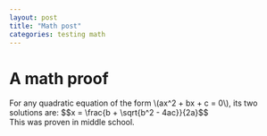 ```yaml
---
layout: post
title: "Math post"
categories: testing math
---
```

# A math proof
<div class="theorem">
For any quadratic equation of the form \(ax^2 + bx + c = 0\), its two solutions are:
$$x = \frac{b + \sqrt{b^2 - 4ac}}{2a}$$
</div>
<div class="proof">
This was proven in middle school.
</div>

